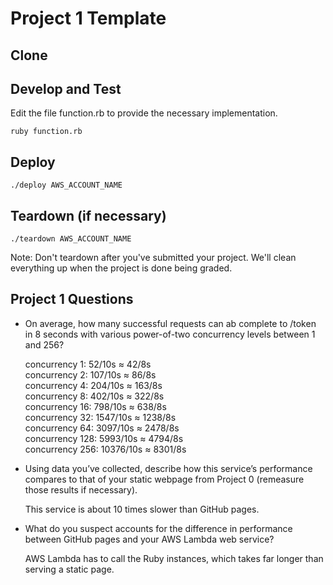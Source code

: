 # Project 1 Template

## Clone


## Develop and Test

Edit the file function.rb to provide the necessary implementation.

    ruby function.rb

## Deploy

    ./deploy AWS_ACCOUNT_NAME

## Teardown (if necessary)

    ./teardown AWS_ACCOUNT_NAME

Note: Don't teardown after you've submitted your project. We'll clean
everything up when the project is done being graded.

## Project 1 Questions

* On average, how many successful requests can ab complete to /token in 8 seconds with various power-of-two concurrency levels between 1 and 256?

  concurrency 1: 52/10s ≈ 42/8s\
  concurrency 2: 107/10s ≈ 86/8s\
  concurrency 4: 204/10s ≈ 163/8s\
  concurrency 8: 402/10s ≈ 322/8s\
  concurrency 16: 798/10s ≈ 638/8s\
  concurrency 32: 1547/10s ≈ 1238/8s\
  concurrency 64: 3097/10s ≈ 2478/8s\
  concurrency 128: 5993/10s ≈ 4794/8s\
  concurrency 256: 10376/10s ≈ 8301/8s

* Using data you’ve collected, describe how this service’s performance compares to that of your static webpage from Project 0 (remeasure those results if necessary).

  This service is about 10 times slower than GitHub pages.

* What do you suspect accounts for the difference in performance between GitHub pages and your AWS Lambda web service?

  AWS Lambda has to call the Ruby instances, which takes far longer than serving a static page. 
